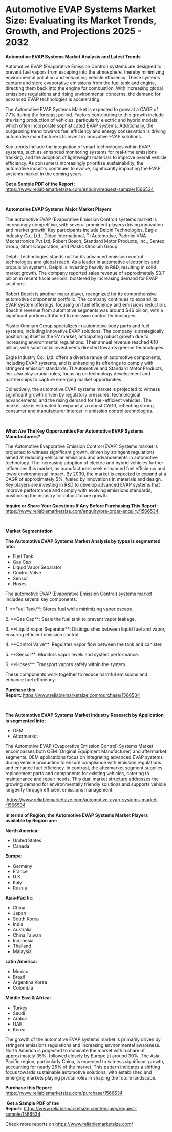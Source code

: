 <p><h1>Automotive EVAP Systems Market Size: Evaluating its Market Trends, Growth, and Projections 2025 - 2032</h1></p><p><strong>Automotive EVAP Systems Market Analysis and Latest Trends</strong></p>
<p><p>Automotive EVAP (Evaporative Emission Control) systems are designed to prevent fuel vapors from escaping into the atmosphere, thereby minimizing environmental pollution and enhancing vehicle efficiency. These systems capture and store evaporative emissions from the fuel tank and engine, directing them back into the engine for combustion. With increasing global emissions regulations and rising environmental concerns, the demand for advanced EVAP technologies is accelerating.</p><p>The Automotive EVAP Systems Market is expected to grow at a CAGR of 7.7% during the forecast period. Factors contributing to this growth include the rising production of vehicles, particularly electric and hybrid models, which often incorporate sophisticated EVAP systems. Additionally, the burgeoning trend towards fuel efficiency and energy conservation is driving automotive manufacturers to invest in innovative EVAP solutions. </p><p>Key trends include the integration of smart technologies within EVAP systems, such as enhanced monitoring systems for real-time emissions tracking, and the adoption of lightweight materials to improve overall vehicle efficiency. As consumers increasingly prioritize sustainability, the automotive industry continues to evolve, significantly impacting the EVAP systems market in the coming years.</p></p>
<p><strong>Get a Sample PDF of the Report:&nbsp;</strong> <a href="https://www.reliablemarketsize.com/enquiry/request-sample/1566534?utm_campaign=2759&utm_medium=2&utm_source=Github&utm_content=ia&utm_term=22032025&utm_id=automotive-evap-systems">https://www.reliablemarketsize.com/enquiry/request-sample/1566534</a></p>
<p>&nbsp;</p>
<p><strong>Automotive EVAP Systems Major Market Players</strong></p>
<p><p>The automotive EVAP (Evaporative Emission Control) systems market is increasingly competitive, with several prominent players driving innovation and market growth. Key participants include Delphi Technologies, Eagle Industry Co., Ltd., Didac International, TI Automotive, Padmini VNA Mechatronics Pvt Ltd, Robert Bosch, Standard Motor Products, Inc., Sentec Group, Stant Corporation, and Plastic Omnium Group.</p><p>Delphi Technologies stands out for its advanced emission control technologies and global reach. As a leader in automotive electronics and propulsion systems, Delphi is investing heavily in R&D, resulting in solid market growth. The company reported sales revenue of approximately $3.7 billion in recent fiscal periods, bolstered by increasing demand for EVAP solutions.</p><p>Robert Bosch is another major player, recognized for its comprehensive automotive components portfolio. The company continues to expand its EVAP system offerings, focusing on fuel efficiency and emissions reduction. Bosch's revenue from automotive segments was around $46 billion, with a significant portion attributed to emission control technologies.</p><p>Plastic Omnium Group specializes in automotive body parts and fuel systems, including innovative EVAP solutions. The company is strategically positioning itself in the EV market, anticipating robust growth due to increasing environmental regulations. Their annual revenue reached €10 billion, with substantial investments directed towards greener technologies.</p><p>Eagle Industry Co., Ltd. offers a diverse range of automotive components, including EVAP systems, and is enhancing its offerings to comply with stringent emission standards. TI Automotive and Standard Motor Products, Inc. also play crucial roles, focusing on technology development and partnerships to capture emerging market opportunities.</p><p>Collectively, the automotive EVAP systems market is projected to witness significant growth driven by regulatory pressures, technological advancements, and the rising demand for fuel-efficient vehicles. The market size is estimated to expand at a robust CAGR, reflecting strong consumer and manufacturer interest in emission control technologies.</p></p>
<p>&nbsp;</p>
<p><strong>What Are The Key Opportunities For Automotive EVAP Systems Manufacturers?</strong></p>
<p><p>The Automotive Evaporative Emission Control (EVAP) Systems market is projected to witness significant growth, driven by stringent regulations aimed at reducing vehicular emissions and advancements in automotive technology. The increasing adoption of electric and hybrid vehicles further influences this market, as manufacturers seek enhanced fuel efficiency and lower environmental impact. By 2030, the market is expected to expand at a CAGR of approximately 5%, fueled by innovations in materials and design. Key players are investing in R&D to develop advanced EVAP systems that improve performance and comply with evolving emissions standards, positioning the industry for robust future growth.</p></p>
<p><strong>Inquire or Share Your Questions If Any Before Purchasing This Report:</strong> <a href="https://www.reliablemarketsize.com/enquiry/pre-order-enquiry/1566534?utm_campaign=2759&utm_medium=2&utm_source=Github&utm_content=ia&utm_term=22032025&utm_id=automotive-evap-systems">https://www.reliablemarketsize.com/enquiry/pre-order-enquiry/1566534</a></p>
<p>&nbsp;</p>
<p><strong>Market Segmentation</strong></p>
<p><strong>The Automotive EVAP Systems Market Analysis by types is segmented into:</strong></p>
<p><ul><li>Fuel Tank</li><li>Gas Cap</li><li>Liquid Vapor Separator</li><li>Control Valve</li><li>Sensor</li><li>Hoses</li></ul></p>
<p><p>The automotive EVAP (Evaporative Emission Control) systems market includes several key components: </p><p>1. **Fuel Tank**: Stores fuel while minimizing vapor escape.</p><p>2. **Gas Cap**: Seals the fuel tank to prevent vapor leakage.</p><p>3. **Liquid Vapor Separator**: Distinguishes between liquid fuel and vapor, ensuring efficient emission control.</p><p>4. **Control Valve**: Regulates vapor flow between the tank and canister.</p><p>5. **Sensor**: Monitors vapor levels and system performance.</p><p>6. **Hoses**: Transport vapors safely within the system. </p><p>These components work together to reduce harmful emissions and enhance fuel efficiency.</p></p>
<p><strong>Purchase this Report:&nbsp;</strong><a href="https://www.reliablemarketsize.com/purchase/1566534?utm_campaign=2759&utm_medium=2&utm_source=Github&utm_content=ia&utm_term=22032025&utm_id=automotive-evap-systems">https://www.reliablemarketsize.com/purchase/1566534</a></p>
<p>&nbsp;</p>
<p><strong>The Automotive EVAP Systems Market Industry Research by Application is segmented into:</strong></p>
<p><ul><li>OEM</li><li>Aftermarket</li></ul></p>
<p><p>The Automotive EVAP (Evaporative Emission Control) Systems Market encompasses both OEM (Original Equipment Manufacturer) and aftermarket segments. OEM applications focus on integrating advanced EVAP systems during vehicle production to ensure compliance with emission regulations and enhance fuel efficiency. In contrast, the aftermarket segment supplies replacement parts and components for existing vehicles, catering to maintenance and repair needs. This dual market structure addresses the growing demand for environmentally friendly solutions and supports vehicle longevity through efficient emissions management.</p></p>
<p><a href="https://www.reliablemarketsize.com/automotive-evap-systems-market-r1566534?utm_campaign=2759&utm_medium=2&utm_source=Github&utm_content=ia&utm_term=22032025&utm_id=automotive-evap-systems">&nbsp;https://www.reliablemarketsize.com/automotive-evap-systems-market-r1566534</a></p>
<p><strong>In terms of Region, the Automotive EVAP Systems Market Players available by Region are:</strong></p>
<p>
    <p> <strong> North America: </strong>
        <ul>
            <li>United States</li>
            <li>Canada</li>
        </ul>
        </p> 
    <p> <strong> Europe: </strong>
        <ul>
            <li>Germany</li>
            <li>France</li>
            <li>U.K.</li>
            <li>Italy</li>
            <li>Russia</li>
        </ul>
        </p> 
    <p> <strong> Asia-Pacific: </strong>
        <ul>
            <li>China</li>
            <li>Japan</li>
            <li>South Korea</li>
            <li>India</li>
            <li>Australia</li>
            <li>China Taiwan</li>
            <li>Indonesia</li>
            <li>Thailand</li>
            <li>Malaysia</li>
        </ul>
        </p> 
    <p> <strong> Latin America: </strong>
        <ul>
            <li>Mexico</li>
            <li>Brazil</li>
            <li>Argentina Korea</li>
            <li>Colombia</li>
        </ul>
        </p> 
    <p> <strong> Middle East & Africa: </strong>
        <ul>
            <li>Turkey</li>
            <li>Saudi</li>
            <li>Arabia</li>
            <li>UAE</li>
            <li>Korea</li>
        </ul>
    </p>
    </p>
<p><p>The growth of the automotive EVAP systems market is primarily driven by stringent emissions regulations and increasing environmental awareness. North America is projected to dominate the market with a share of approximately 35%, followed closely by Europe at around 30%. The Asia-Pacific region, particularly China, is expected to witness significant growth, accounting for nearly 25% of the market. This pattern indicates a shifting focus towards sustainable automotive solutions, with established and emerging markets playing pivotal roles in shaping the future landscape.</p></p>
<p><strong>Purchase this Report: </strong><a href="https://www.reliablemarketsize.com/purchase/1566534?utm_campaign=2759&utm_medium=2&utm_source=Github&utm_content=ia&utm_term=22032025&utm_id=automotive-evap-systems">https://www.reliablemarketsize.com/purchase/1566534</a></p>
<p>&nbsp;<strong>Get a Sample PDF of the Report:&nbsp;&nbsp;</strong><a href="https://www.reliablemarketsize.com/enquiry/request-sample/1566534?utm_campaign=2759&utm_medium=2&utm_source=Github&utm_content=ia&utm_term=22032025&utm_id=automotive-evap-systems">https://www.reliablemarketsize.com/enquiry/request-sample/1566534</a></p>
<p><strong></strong></p>
<p>Check more reports on <a href="https://www.reliablemarketsize.com/?utm_campaign=2759&utm_medium=2&utm_source=Github&utm_content=ia&utm_term=22032025&utm_id=automotive-evap-systems">https://www.reliablemarketsize.com/</a></p>